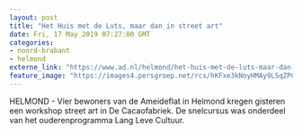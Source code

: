 ```yaml
---
layout: post
title: "Het Huis met de Luts, maar dan in street art"
date: Fri, 17 May 2019 07:27:00 GMT
categories: 
- noord-brabant 
- helmond 
externe_link: "https://www.ad.nl/helmond/het-huis-met-de-luts-maar-dan-in-street-art~a44a5ea9/"
feature_image: "https://images4.persgroep.net/rcs/hKFxe3kNoyHMAy9LSqZPGuu8-Xc/diocontent/148529946/_fitwidth/400/?appId=21791a8992982cd8da851550a453bd7f&quality=0.7"
---
```


HELMOND - Vier bewoners van de Ameideflat in Helmond kregen gisteren een workshop street art in De Cacaofabriek. De snelcursus was onderdeel van het ouderenprogramma Lang Leve Cultuur.
